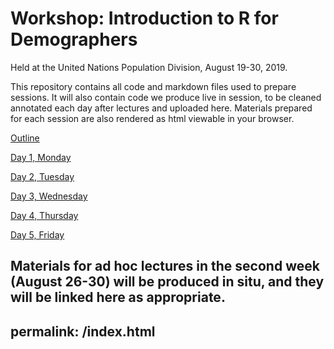 # Workshop: Introduction to R for Demographers
Held at the United Nations Population Division, August 19-30, 2019.

This repository contains all code and markdown files used to prepare sessions. It will also contain code we produce live in session, to be cleaned annotated each day after lectures and uploaded here. Materials prepared for each session are also rendered as html viewable in your browser.

[Outline](https://timriffe.github.io/RforUNPD2019)

[Day 1, Monday](https://timriffe.github.io/RforUNPD2019/Day1)

[Day 2, Tuesday](https://timriffe.github.io/RforUNPD2019/Day2)

[Day 3, Wednesday](https://timriffe.github.io/RforUNPD2019/Day3)

[Day 4, Thursday](https://timriffe.github.io/RforUNPD2019/Day4)

[Day 5, Friday](https://timriffe.github.io/RforUNPD2019/Day5)

Materials for ad hoc lectures in the second week (August 26-30) will be produced in situ, and they will be linked here as appropriate.
---
permalink: /index.html
---

